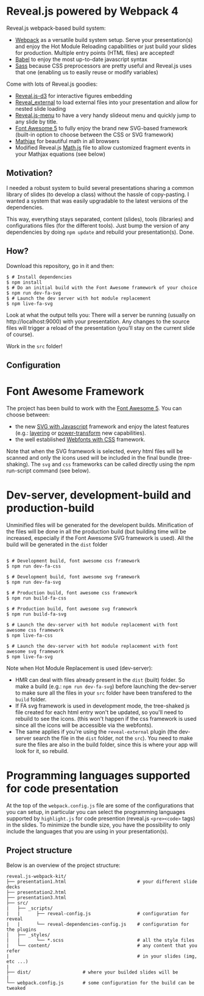 Reveal.js powered by Webpack 4
==================

Reveal.js webpack-based build system:

* [Webpack](https://webpack.js.org) as a versatile build system setup. Serve your presentation(s) and enjoy the Hot Module Reloading capabilities or just build your slides for production. Multiple entry points (HTML files) are accepted!
* [Babel](https://babeljs.io/) to enjoy the most up-to-date javascript syntax
* [Sass](http://sass-lang.com/) because CSS preprocessors are pretty useful and Reveal.js uses that one (enabling us to easily reuse or modify variables)

Come with lots of Reveal.js goodies:

* [Reveal.js-d3](https://github.com/gcalmettes/reveal.js-d3) for interactive figures embedding
* [Reveal_external](https://github.com/janschoepke/reveal_external) to load external files into your presentation and allow for nested slide loading
* [Reveal.js-menu](https://github.com/denehyg/reveal.js-menu) to have a very handy slideout menu and quickly jump to any slide by title.
* [Font Awesome 5](https://fontawesome.com) to fully enjoy the brand new SVG-based framework (built-in option to choose between the CSS or SVG framework)
* [Mathjax](https://www.mathjax.org) for beautiful math in all browsers
* Modified Reveal.js [Math.js](https://github.com/gcalmettes/reveal.js-webpack-kit/blob/master/src/_scripts/reveal-plugins/math-gc.js) file to allow customized fragment events in your Mathjax equations (see below)


Motivation?
----

I needed a robust system to build several presentations sharing a common library of slides (to develop a class) without the hassle of copy-pasting. I wanted a system that was easily upgradable to the latest versions of the dependencies.

This way, everything stays separated, content (slides), tools (libraries) and configurations files (for the different tools). Just bump the version of any dependencies by doing `npm update` and rebuild your presentation(s). Done.

How?
----

Download this repository, go in it and then:

```console
$ # Install dependencies
$ npm install
$ # Do an initial build with the Font Awesome framework of your choice
$ npm run dev-fa-svg
$ # Launch the dev server with hot module replacement
$ npm live-fa-svg
```

Look at what the output tells you: There will a server be running (usually on http://localhost:9000) with your presentation. Any changes to the source files will trigger a reload of the presentation (you’ll stay on the current slide of course).

Work in the `src` folder!

Configuration
-------------

# Font Awesome Framework

The project has been build to work with the [Font Awesome 5](https://fontawesome.com). You can choose between:
- the new [SVG with Javascript](https://fontawesome.com/how-to-use/svg-with-js) framework and enjoy the latest features (e.g.: [layering](https://fontawesome.com/how-to-use/svg-with-js#layering) or [power-transform](https://fontawesome.com/how-to-use/svg-with-js#power-transforms) new capabilities).
- the well established [Webfonts with CSS](https://fontawesome.com/how-to-use/web-fonts-with-css) framework.

Note that when the SVG framework is selected, every html files will be scanned and only the icons used will be included in the final bundle (tree-shaking).
The `svg` and `css` frameworks can be called directly using the npm run-script command (see below).
 
# Dev-server, development-build and production-build

Unminified files will be generated for the developent builds. Minification of the files will be done in all the production build (but building time will be increased, especially if the Font Awesome SVG framework is used). All the build will be generated in the `dist` folder

```console

$ # Development build, font awesome css framework
$ npm run dev-fa-css

$ # Development build, font awesome svg framework
$ npm run dev-fa-svg

$ # Production build, font awesome css framework
$ npm run build-fa-css

$ # Production build, font awesome svg framework
$ npm run build-fa-svg

$ # Launch the dev-server with hot module replacement with font awesome css framework
$ npm live-fa-css

$ # Launch the dev-server with hot module replacement with font awesome svg framework
$ npm live-fa-svg
```

Note when Hot Module Replacement is used (dev-server):
- HMR can deal with files already present in the `dist` (built) folder. So make a build (e.g.: `npm run dev-fa-svg`) before launching the dev-server to make sure all the files in your `src` folder have been transfered to the `build` folder.
- If FA svg framework is used in development mode, the tree-shaked js file created for each html entry won't be updated, so you'll need to rebuild to see the icons. (this won't happen if the css framework is used since all the icons will be accessible via the webfonts). 
- The same applies if you're using the `reveal-external` plugin (the dev-server search the file in the `dist` folder, not the `src`). You need to make sure the files are also in the build folder, since this is where your app will look for it, so rebuild.

# Programming languages supported for code presentation

At the top of the `webpack.config.js` file are some of the configurations that you can setup, in particular you can select the programming languages supported by `highlight.js` for code presention (reveal.js `<pre><code>` tags) in the slides. To minimize the bundle size, you have the possibility to only include the languages that you are using in your presentation(s).


Project structure
-----------------

Below is an overview of the project structure:

```
reveal.js-webpack-kit/
├── presentation1.html                          # your different slide decks
├── presentation2.html
├── presentation3.html
├── src/
|   ├── _scripts/
|   |      ├── reveal-config.js                 # configuration for reveal
|   |      └── reveal-dependencies-config.js    # configuration for the plugins
│   ├── _styles/
|   |      └── *.scss                           # all the style files
|   └── content/                                # any content that you refer 
|                                               # in your slides (img, etc ...)
|
├── dist/                   # where your builded slides will be
|
└── webpack.config.js       # some configuration for the build can be tweaked 

```









